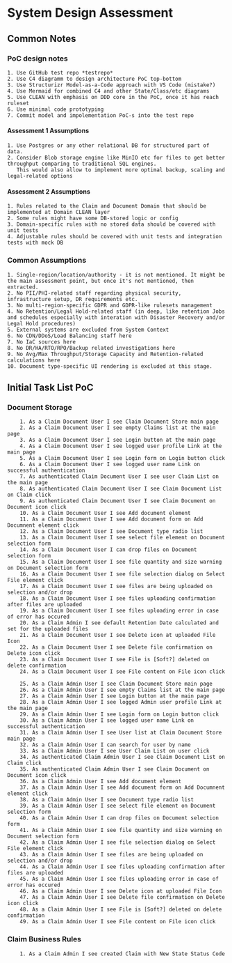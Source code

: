# System Design Assessment

## Common Notes

### PoC design notes
    1. Use GitHub test repo *testrepo*
    2. Use C4 diagramm to design architecture PoC top-bottom
    3. Use Structurizr Model-as-a-Code approach with VS Code (mistake?)
    4. Use Mermaid for combined C4 and other State/Class/etc diagrams
    5. Use CLEAN with emphasis on DDD core in the PoC, once it has reach ruleset
    6. Use minimal code prototyping
    7. Commit model and impolementation PoC-s into the test repo

#### Assessment 1 Assumptions
    1. Use Postgres or any other relational DB for structured part of data.
    2. Consider Blob storage engine like MinIO etc for files to get better throughput comparing to traditional SQL engines. 
       This would also allow to implement more optimal backup, scaling and legal-related options

#### Assessment 2 Assumptions
    1. Rules related to the Claim and Document Domain that should be implemented at Domain CLEAN layer
    2. Some rules might have some DB-stored logic or config
    3. Domain-specific rules with no stored data should be covered with unit tests
    4. Adjustable rules should be covered with unit tests and integration tests with mock DB

### Common Assumptions
    1. Single-region/location/authority - it is not mentioned. It might be the main assessment point, but once it's not mentioned, then extracted.
    2. No PII/PHI-related staff regarding physical security, infrastructure setup, DR requirements etc.
    3. No multi-region-specific GDPR and GDPR-like rulesets management
    4. No Retention/Legal Hold-related staff (in deep, like retention Jobs and schedules especially with interation with Disaster Recovery and/or Legal Hold procedures)
    5. External systems are excluded from System Context
    6. No CDN/DDoS/Load Balancing staff here
    7. No IaC sources here
    8. No DR/HA/RTO/RPO/Backup related investigations here
    9. No Avg/Max Throughput/Storage Capacity and Retention-related calculations here
    10. Document type-specific UI rendering is excluded at this stage.


## Initial Task List PoC
### Document Storage
        1. As a Claim Document User I see Claim Document Store main page
        2. As a Claim Document User I see empty Claims list at the main page
        3. As a Claim Document User I see Login button at the main page
        4. As a Claim Document User I see logged user profile Link at the main page
        5. As a Claim Document User I see Login form on Login button click
        6. As a Claim Document User I see logged user name Link on successful authentication
        7. As authenticated Claim Document User I see user Claim List on the main page
        8. As authenticated Claim Document User I see Claim Document List on Claim click
        9. As authenticated Claim Document User I see Claim Document on Document icon click
        10. As a Claim Document User I see Add document element
        11. As a Claim Document User I see Add document form on Add Documnent element click
        12. As a Claim Document User I see Document type radio list
        13. As a Claim Document User I see select file element on Document selection form
        14. As a Claim Document User I can drop files on Document selection form
        15. As a Claim Document User I see file quantity and size warning on Document selection form
        16. As a Claim Document User I see file selection dialog on Select File element click
        17. As a Claim Document User I see files are being uploaded on selection and/or drop
        18. As a Claim Document User I see files uploading confirmation after files are uploaded
        19. As a Claim Document User I see files uploading error in case of error has occured
        20. As a Claim Admin I see default Retention Date calculated and set for the uploaded files
        21. As a Claim Document User I see Delete icon at uploaded File Icon
        22. As a Claim Document User I see Delete file confirmation on Delete icon click
        23. As a Claim Document User I see File is [Soft?] deleted on delete confirmation
        24. As a Claim Document User I see File content on File icon click

        25. As a Claim Admin User I see Claim Document Store main page
        26. As a Claim Admin User I see empty Claims list at the main page
        27. As a Claim Admin User I see Login button at the main page
        28. As a Claim Admin User I see logged Admin user profile Link at the main page
        29. As a Claim Admin User I see Login form on Login button click
        30. As a Claim Admin User I see logged user name Link on successful authentication
        31. As a Claim Admin User I see User list at Claim Document Store main page
        32. As a Claim Admin User I can search for user by name
        33. As a Claim Admin User I see User Claim List on user click
        34. As authenticated Claim Admin User I see Claim Document List on Claim click
        35. As authenticated Claim Admin User I see Claim Document on Document icon click
        36. As a Claim Admin User I see Add document element
        37. As a Claim Admin User I see Add document form on Add Documnent element click
        38. As a Claim Admin User I see Document type radio list
        39. As a Claim Admin User I see select file element on Document selection form
        40. As a Claim Admin User I can drop files on Document selection form
        41. As a Claim Admin User I see file quantity and size warning on Document selection form
        42. As a Claim Admin User I see file selection dialog on Select File element click
        43. As a Claim Admin User I see files are being uploaded on selection and/or drop
        44. As a Claim Admin User I see files uploading confirmation after files are uploaded
        45. As a Claim Admin User I see files uploading error in case of error has occured
        46. As a Claim Admin User I see Delete icon at uploaded File Icon
        47. As a Claim Admin User I see Delete file confirmation on Delete icon click
        48. As a Claim Admin User I see File is [Soft?] deleted on delete confirmation
        49. As a Claim Admin User I see File content on File icon click

### Claim Business Rules
        1. As a Claim Admin I see created Claim with New State Status Code
    